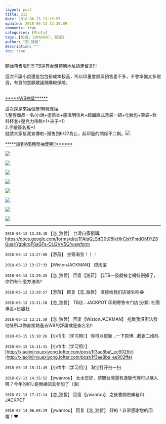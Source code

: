 ```yaml
---
layout: post
title: 215
date: 2018-06-13 13:15:57
updated: 2018-06-13 13:20:09
comments: true
categories: [Photo]
tags: [超蝠, SUPERBAT, 超蝙]
author: "恋_独哲"
description: ""
toc: true
---
```


<p>開始預售啦!!!!!!!TB還有台灣預購地址請走留言!!!<br /></p> 
<p>這次不論小說還是包包都成本較高，所以印量會抓與預售差不多，不會準備太多現貨，有買的意願建議預購較保險。</p> 
<p><br /><a target="_blank" rel="nofollow" href="https://www.weibo.com/2706868565/Gld7V2bnl?type=comment#_rnd1528895816783"  >*****WB抽獎******</a></p> 
<p>這次還是來抽個獎!轉發就抽<br />1.整套商品一名(小說+塗鴉本+感溫明信片+超蝙直式背袋一組+化妝包+筆袋+飲料杯套+壓克力吊飾*1+夾子*1)<br />2.手繪簽名板*1<br />就請大家幫我宣傳啦~預售到6/27為止，起印量的關係不二刷。<img src="https://img.t.sinajs.cn/t4/appstyle/expression/ext/normal/7b/2018new_miaomiao_org.png"  style="max-width:500px;"  /><br /></p> 
<p><a target="_blank" rel="nofollow" href="https://www.weibo.com/2706868565/Gld7V2bnl?type=comment#_rnd1528895816783"  >*****請到WB轉發抽獎喔!!******</a></p>

![](https://raw.githubusercontent.com/alicewish/maple50821/master/img_YW5MWVN1NEpoZFgzOGc4dW80RUcvdzEvV1FLSllsT2Q4VzVveVdGMytjMDNlNWE5eDRzUVRBPT0.jpg)

![](https://raw.githubusercontent.com/alicewish/maple50821/master/img_YW5MWVN1NEpoZFgzOGc4dW80RUcveS9zZFR0WG45NFdZck50MnZDdWVwYVp6N0tRd2E2ZGR3PT0.jpg)

![](https://raw.githubusercontent.com/alicewish/maple50821/master/img_YW5MWVN1NEpoZFgzOGc4dW80RUcveFdMVy9zSjY3MjJKZWtRaitDSlRhei9DSWc2MldwQ2lnPT0.jpg)

![](https://raw.githubusercontent.com/alicewish/maple50821/master/img_YW5MWVN1NEpoZFgzOGc4dW80RUcvL2xBckRwN0J0N3RMenpkNndSdUtxV28zSTFtTXJPRnRRPT0.jpg)

![](https://raw.githubusercontent.com/alicewish/maple50821/master/img_YW5MWVN1NEpoZFgzOGc4dW80RUcvMk5PMTFFblROVUs4YUlLL1ovTlJ5d3ovalZQUkFqT1hnPT0.jpg)

![](https://raw.githubusercontent.com/alicewish/maple50821/master/img_YW5MWVN1NEpoZFgzOGc4dW80RUcvOFVPUGlQaU1EMFlmSDRDQ1lFa3hxUkRpUFJ2RHJQcTZBPT0.jpg)

![](https://raw.githubusercontent.com/alicewish/maple50821/master/img_YW5MWVN1NEpoZFgzOGc4dW80RUcvOGhhU1B6Njk0OSswM2dMbXdUU3QvaUVSbTVtc0FGN0l3PT0.jpg)

![](https://raw.githubusercontent.com/alicewish/maple50821/master/img_YW5MWVN1NEpoZFgzOGc4dW80RUcvMTVaQUZzbmlXZ3pONXpHOWNZb082dG1hWEs5MGgrbk93PT0.jpg)

---

`2018-06-13 13:20:48` 【恋\_独哲】 台灣自家預購: <https://docs.google.com/forms/d/e/1FAIpQLSdG0t08IkHIrCjsYPmdOMYtZ8Gus4YgbkrgP6aGFs-OU2VV5Q/viewform>

`2018-06-13 13:27:00` 【游菈】 坐等淘宝！！！

`2018-06-13 13:27:33` 【WistonJACKMAN】 蹲淘宝

`2018-06-13 13:29:35` 【恋\_独哲】 回复【游菈】 我TB一發就被老福特刪掉了，你們有什麼方法嗎?

`2018-06-13 13:29:57` 【游菈】 回复【恋\_独哲】 直接给我们店铺名称😂

`2018-06-13 13:31:18` 【恋\_独哲】 TB店 : JACKPOT 印刷寄售专门店(分類: 社團專區>日寢社

`2018-06-13 13:31:50` 【恋\_独哲】 回复【WistonJACKMAN】 抱歉我沒辦法發地址所以你直接點進去WB的評論或是查店名!!

`2018-06-15 15:10:26` 【小巾巾（学习用）】 你可以更新…一下原博…截张二维码

`2018-06-15 15:11:41` 【小巾巾（学习用）】 [http://xiaojinjinxuexiyong.lofter.com/post/1f3ae8ba\_ee902ffe](http://xiaojinjinxuexiyong.lofter.com/post/1f3ae8ba_ee902ffe)

`2018-06-15 15:11:49` 【小巾巾（学习用）】 淘宝打开扫一扫

`2018-07-13 14:35:52` 【ywanrou】 太太您好，請問台灣還有通販代理可以購入嗎？今年的IOU是無緣回去參加了（淚）

`2018-07-13 17:12:14` 【恋\_独哲】 回复【ywanrou】 之後會開伯樂巷和JACKPOT

`2018-07-14 06:08:29` 【ywanrou】 回复【恋\_独哲】 好的！非常感謝您的回覆！❤️
